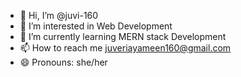 - 👋 Hi, I’m @juvi-160
- 👀 I’m interested in Web Development 
- 🌱 I’m currently learning MERN stack Development
- 📫 How to reach me juveriayameen160@gmail.com
- 😄 Pronouns: she/her

<!---
juvi-160/juvi-160 is a ✨ special ✨ repository because its `README.md` (this file) appears on your GitHub profile.
You can click the Preview link to take a look at your changes.
--->
